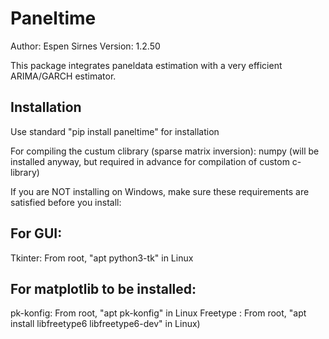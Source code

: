 # Paneltime


Author: Espen Sirnes
Version: 1.2.50

This package integrates paneldata estimation with a very efficient ARIMA/GARCH
estimator. 


## Installation


Use standard "pip install paneltime" for installation

For compiling the custum clibrary (sparse matrix inversion):
	numpy (will be installed anyway, but required in advance for compilation of custom c-library)


If you are NOT installing on Windows, make sure these requirements are satisfied before you install:

## For GUI:
Tkinter:   From root, "apt python3-tk" in Linux

## For matplotlib to be installed:
pk-konfig: From root, "apt pk-konfig" in Linux
Freetype : From root, "apt install libfreetype6 libfreetype6-dev" in Linux)




